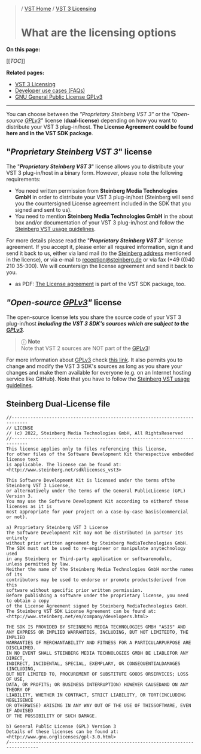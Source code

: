 >/ [VST Home](../) / [VST 3 Licensing](Index.md)
>
># What are the licensing options

**On this page:**

[[_TOC_]]

**Related pages:**

- [VST 3 Licensing](Index.md)
- [Developer use cases (FAQs)](Developer+use+cases.md)
- [GNU General Public License GPLv3](https://www.gnu.org/licenses/gpl-3.0.en.html)

---

You can choose between the *"Proprietary Steinberg VST 3"* or the *"Open-source [GPLv3](https://www.gnu.org/licenses/gpl-3.0.en.html)"* license (**dual-license**) depending on how you want to distribute your VST 3 plug-in/host. **The License Agreement could be found here and in the VST SDK package**.

## "*Proprietary Steinberg VST 3*" license

The "***Proprietary Steinberg VST 3***" license allows you to distribute your VST 3 plug-in/host in a binary form. However, please note the following requirements:
- You need written permission from **Steinberg Media Technologies GmbH** in order to distribute your VST 3 plug-in/host (Steinberg will send you the countersigned License agreement included in the SDK that you signed and sent to us).
- You need to mention **Steinberg Media Technologies GmbH** in the about box and/or documentation of your VST 3 plug-in/host and follow the [Steinberg VST usage guidelines](Usage+guidelines.md).

For more details please read the "***Proprietary Steinberg VST 3***" license agreement. If you accept it, please enter all required information, sign it and send it back to us, either via land mail (to the [Steinberg address](https://o.steinberg.net/en/extras/about.html) mentioned in the license), or via e-mail to [reception@steinberg.de](mailto:reception@steinberg.de) or via fax (+49 (0)40 210 35-300). We will countersign the license agreement and send it back to you.

- as PDF: [The License agreement](../../resources/VST3_License_Agreement.pdf) is part of the VST SDK package, too.

## *"Open-source [GPLv3](https://www.gnu.org/licenses/gpl-3.0.en.html)"* license

The open-source license lets you share the source code of your VST 3 plug-in/host ***including the VST 3 SDK's sources which are subject to the [GPLv3](https://www.gnu.org/licenses/gpl-3.0.en.html).***

>ⓘ **Note**\
>Note that VST 2 sources are NOT part of the [GPLv3](https://www.gnu.org/licenses/gpl-3.0.en.html)!

For more information about [GPLv3](https://www.gnu.org/licenses/gpl-3.0.en.html) check [this link](https://www.gnu.org/licenses/gpl-3.0.en.html). It also permits you to change and modify the VST 3 SDK's sources as long as you share your changes and make them available for everyone (e.g. on an Internet hosting service like GitHub). Note that you have to follow the [Steinberg VST usage guidelines](Usage+guidelines.md).

## Steinberg Dual-License file

```
//----------------------------------------------------------------------------
// LICENSE
// (c) 2022, Steinberg Media Technologies GmbH, All RightsReserved
//----------------------------------------------------------------------------
This license applies only to files referencing this license,
for other files of the Software Development Kit therespective embedded license text
is applicable. The license can be found at: <http://www.steinberg.net/sdklicenses_vst3>

This Software Development Kit is licensed under the terms ofthe Steinberg VST 3 License,
or alternatively under the terms of the General PublicLicense (GPL) Version 3.
You may use the Software Development Kit according to eitherof these licenses as it is
most appropriate for your project on a case-by-case basis(commercial or not).

a) Proprietary Steinberg VST 3 License
The Software Development Kit may not be distributed in partsor its entirety
without prior written agreement by Steinberg MediaTechnologies GmbH.
The SDK must not be used to re-engineer or manipulate anytechnology used
in any Steinberg or Third-party application or softwaremodule,
unless permitted by law.
Neither the name of the Steinberg Media Technologies GmbH northe names of its
contributors may be used to endorse or promote productsderived from this
software without specific prior written permission.
Before publishing a software under the proprietary license, you need to obtain a copy
of the License Agreement signed by Steinberg MediaTechnologies GmbH.
The Steinberg VST SDK License Agreement can be found at:
<http://www.steinberg.net/en/company/developers.html>

THE SDK IS PROVIDED BY STEINBERG MEDIA TECHNOLOGIES GMBH "ASIS" AND
ANY EXPRESS OR IMPLIED WARRANTIES, INCLUDING, BUT NOT LIMITEDTO, THE IMPLIED
WARRANTIES OF MERCHANTABILITY AND FITNESS FOR A PARTICULARPURPOSE ARE DISCLAIMED.
IN NO EVENT SHALL STEINBERG MEDIA TECHNOLOGIES GMBH BE LIABLEFOR ANY DIRECT,
INDIRECT, INCIDENTAL, SPECIAL, EXEMPLARY, OR CONSEQUENTIALDAMAGES (INCLUDING,
BUT NOT LIMITED TO, PROCUREMENT OF SUBSTITUTE GOODS ORSERVICES; LOSS OF USE,
DATA, OR PROFITS; OR BUSINESS INTERRUPTION) HOWEVER CAUSEDAND ON ANY THEORY OF
LIABILITY, WHETHER IN CONTRACT, STRICT LIABILITY, OR TORT(INCLUDING NEGLIGENCE
OR OTHERWISE) ARISING IN ANY WAY OUT OF THE USE OF THISSOFTWARE, EVEN IF ADVISED
OF THE POSSIBILITY OF SUCH DAMAGE.

b) General Public License (GPL) Version 3
Details of these licenses can be found at: <http://www.gnu.orglicenses/gpl-3.0.html>
/---------------------------------------------------------------------------------
```
